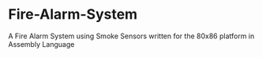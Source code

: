 # Fire-Alarm-System
A Fire Alarm System using Smoke Sensors written for the 80x86 platform in Assembly Language
